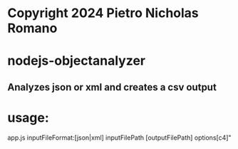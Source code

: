 # Copyright 2024 Pietro Nicholas Romano
# nodejs-objectanalyzer
## Analyzes json or xml and creates a csv output

# usage: 
app.js inputFileFormat:[json|xml] inputFilePath [outputFilePath] options[c4]"